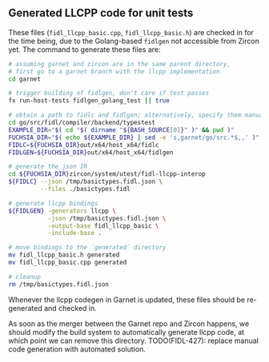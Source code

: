 ## Generated LLCPP code for unit tests

These files (`fidl_llcpp_basic.cpp`, `fidl_llcpp_basic.h`) are checked in for the time being, due to
the Golang-based `fidlgen` not accessible from Zircon yet. The command to generate these files are:

```bash
# assuming garnet and zircon are in the same parent directory,
# first go to a garnet branch with the llcpp implementation
cd garnet

# trigger building of fidlgen, don't care if test passes
fx run-host-tests fidlgen_golang_test || true

# obtain a path to fidlc and fidlgen; alternatively, specify them manually
cd go/src/fidl/compiler/backend/typestest
EXAMPLE_DIR="$( cd "$( dirname "${BASH_SOURCE[0]}" )" && pwd )"
FUCHSIA_DIR="$( echo ${EXAMPLE_DIR} | sed -e 's,garnet/go/src.*$,,' )"
FIDLC=${FUCHSIA_DIR}out/x64/host_x64/fidlc
FIDLGEN=${FUCHSIA_DIR}out/x64/host_x64/fidlgen

# generate the json IR
cd ${FUCHSIA_DIR}zircon/system/utest/fidl-llcpp-interop
${FIDLC} --json /tmp/basictypes.fidl.json \
         --files ./basictypes.fidl

# generate llcpp bindings
${FIDLGEN} -generators llcpp \
           -json /tmp/basictypes.fidl.json \
           -output-base fidl_llcpp_basic \
           -include-base .

# move bindings to the `generated` directory
mv fidl_llcpp_basic.h generated
mv fidl_llcpp_basic.cpp generated

# cleanup
rm /tmp/basictypes.fidl.json
```

Whenever the llcpp codegen in Garnet is updated, these files should be re-generated and checked in.

As soon as the merger between the Garnet repo and Zircon happens, we should modify the build system
to automatically generate llcpp code, at which point we can remove this directory.
TODO(FIDL-427): replace manual code generation with automated solution.

